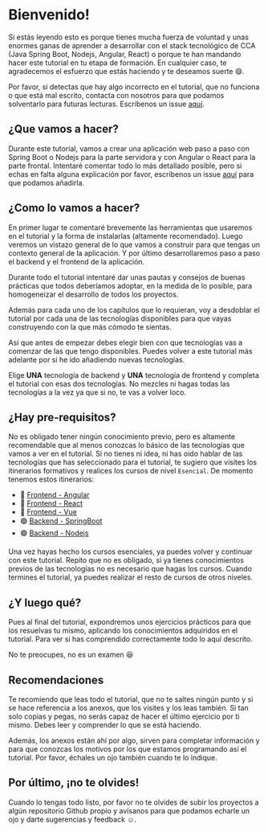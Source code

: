 # Bienvenido!

Si estás leyendo esto es porque tienes mucha fuerza de voluntad y unas enormes ganas de aprender a desarrollar con el stack tecnológico de CCA (Java Spring Boot, Nodejs, Angular, React) o porque te han mandando hacer este tutorial en tu etapa de formación.
En cualquier caso, te agradecemos el esfuerzo que estás haciendo y te deseamos suerte :smile:.

Por favor, si detectas que hay algo incorrecto en el tutorial, que no funciona o que está mal escrito, contacta con nosotros para que podamos solventarlo para futuras lecturas. Escríbenos un issue [aquí](https://github.com/ccsw-csd/tutorial/issues).


## ¿Que vamos a hacer?

Durante este tutorial, vamos a crear una aplicación web paso a paso con Spring Boot o Nodejs para la parte servidora y con Angular o React para la parte frontal. Intentaré comentar todo lo más detallado posible, pero si echas en falta alguna explicación por favor, escríbenos un issue [aquí](https://github.com/ccsw-csd/tutorial/issues) para que podamos añadirla.


## ¿Como lo vamos a hacer?

En primer lugar te comentaré brevemente las herramientas que usaremos en el tutorial y la forma de instalarlas (altamente recomendado).
Luego veremos un vistazo general de lo que vamos a construir para que tengas un contexto general de la aplicación.
Y por último desarrollaremos paso a paso el backend y el frontend de la aplicación.

Durante todo el tutorial intentaré dar unas pautas y consejos de buenas prácticas que todos deberíamos adoptar, en la medida de lo posible, para homogeneizar el desarrollo de todos los proyectos.

Además para cada uno de los capítulos que lo requieran, voy a desdoblar el tutorial por cada una de las tecnologías disponibles para que vayas construyendo con la que más cómodo te sientas. 

Así que antes de empezar debes elegir bien con que tecnologías vas a comenzar de las que tengo disponibles. Puedes volver a este tutorial más adelante por si he ido añadiendo nuevas tecnologías. 

Elige **UNA** tecnología de backend y **UNA** tecnología de frontend y completa el tutorial con esas dos tecnologías. No mezcles ni hagas todas las tecnologías a la vez ya que si no, te vas a volver loco.


## ¿Hay pre-requisitos?

No es obligado tener ningún conocimiento previo, pero es altamente recomendable que al menos conozcas lo básico de las tecnologías que vamos a ver en el tutorial. Si no tienes ni idea, ni has oido hablar de las tecnologías que has seleccionado para el tutorial, te sugiero que visites los itinerarios formativos y realices los cursos de nivel `Esencial`.
De momento tenemos estos itinerarios:

* 🔵 [Frontend - Angular](https://degreed.com/pathway/3pmxr0jg9n/pathway)
* 🔵 [Frontend - React](https://degreed.com/pathway/o97qz2dy8n/pathway)
* 🔵 [Frontend - Vue](https://degreed.com/pathway/v83v2wq3px/pathway)
* 🟢 [Backend - SpringBoot](https://degreed.com/pathway/08gxl0e7pw/pathway)
* 🟢 [Backend - Nodejs](https://degreed.com/pathway/e9kx16qypo/pathway)

Una vez hayas hecho los cursos esenciales, ya puedes volver y continuar con este tutorial. Repito que no es obligado, si ya tienes conocimientos previos de las tecnologías no es necesario que hagas los cursos. Cuando termines el tutorial, ya puedes realizar el resto de cursos de otros niveles.


## ¿Y luego qué?

Pues al final del tutorial, expondremos unos ejercicios prácticos para que los resuelvas tu mismo, aplicando los conocimientos adquiridos en el tutorial. Para ver si has comprendido correctamente todo lo aquí descrito.

No te preocupes, no es un examen :laughing:

## Recomendaciones

Te recomiendo que leas todo el tutorial, que no te saltes ningún punto y si se hace referencia a los anexos, que los visites y los leas también. Si tan solo copias y pegas, no serás capaz de hacer el último ejercicio por ti mismo. Debes leer y comprender lo que se está haciendo.

Además, los anexos están ahí por algo, sirven para completar información y para que conozcas los motivos por los que estamos programando así el tutorial. Por favor, échales un ojo también cuando te lo indique.


## Por último, ¡no te olvides!

Cuando lo tengas todo listo, por favor no te olvides de subir los proyectos a algún repositorio Github propio y avísanos para que podamos echarle un ojo y darte sugerencias y feedback :relaxed:.
